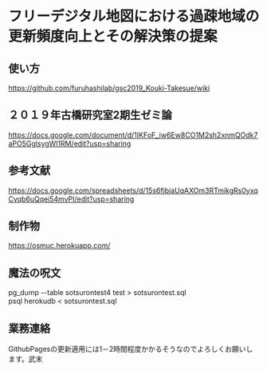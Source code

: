 # フリーデジタル地図における過疎地域の更新頻度向上とその解決策の提案

## 使い方
https://github.com/furuhashilab/gsc2019_Kouki-Takesue/wiki

## ２０１９年古橋研究室2期生ゼミ論
https://docs.google.com/document/d/1IKFoF_jw6Ew8CO1M2sh2xnmQOdk7aPO5GglsygWl1RM/edit?usp=sharing

## 参考文献
https://docs.google.com/spreadsheets/d/15s6fjbjaUqAXOm3RTmikgRs0yxqCvqb6uQqei54mvPI/edit?usp=sharing

## 制作物
https://osmuc.herokuapp.com/

## 魔法の呪文
pg_dump --table sotsurontest4 test > sotsurontest.sql  
psql herokudb < sotsurontest.sql

## 業務連絡
GithubPagesの更新適用には1－2時間程度かかるそうなのでよろしくお願いします。武末
